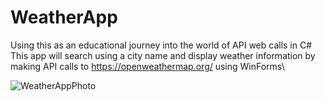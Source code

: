 # WeatherApp

Using this as an educational journey into the world of API web calls in C#
This app will search using a city name and display weather information by making API calls to https://openweathermap.org/ using WinForms\

![WeatherAppPhoto](https://user-images.githubusercontent.com/63745065/206885351-9aa65393-60f9-45d7-8c34-7b7ad7b7c855.png)
